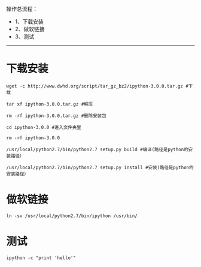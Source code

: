 操作总流程：
- 1、下载安装
- 2、做软链接
- 3、测试

----------


# 下载安装
```
wget -c http://www.dwhd.org/script/tar_gz_bz2/ipython-3.0.0.tar.gz #下载

tar xf ipython-3.0.0.tar.gz #解压

rm -rf ipython-3.0.0.tar.gz #删除安装包

cd ipython-3.0.0 #进入文件夹里

rm -rf ipython-3.0.0

/usr/local/python2.7/bin/python2.7 setup.py build #编译(路径是python的安装路径）

/usr/local/python2.7/bin/python2.7 setup.py install #安装(路径是python的安装路径）
```
# 做软链接
```
ln -sv /usr/local/python2.7/bin/ipython /usr/bin/
```
# 测试
```
ipython -c "print 'hello'"
```